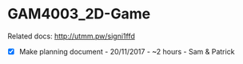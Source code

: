 # GAM4003_2D-Game

Related docs: http://utmm.pw/signi1ffd

- [X] Make planning document - 20/11/2017 - ~2 hours - Sam & Patrick
